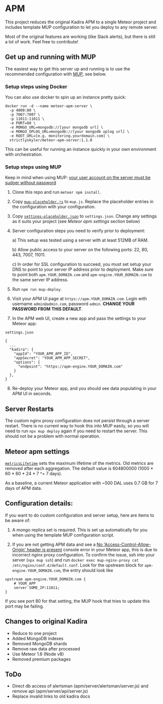 # APM

This project reduces the original Kadira APM to a single Meteor project and includes template MUP configuration to let you deploy to any remote server.

Most of the original features are working (like Slack alerts), but there is still a lot of work. Feel free to contribute!

## Get up and running with MUP

The easiest way to get this server up and running is to use the recommended configuration with [MUP](https://github.com/zodern/meteor-up), see below.

### Setup steps using Docker
You can also use docker to spin up an instance pretty quick:

```
docker run -d --name meteor-apm-server \
  -p 4000:80 \
  -p 7007:7007 \
  -p 11011:11011 \
  -e PORT=80 \
  -e MONGO_URL=mongodb://[your mongodb url] \
  -e MONGO_OPLOG_URL=mongodb://[your mongodb oplog url] \
  -e ROOT_URL=[e.g. monitoring.yourdomain.com] \
  strictlyskyler/meteor-apm-server:1.1.0
```

This can be useful for running an instance quickly in your own environment with orchestration.

### Setup steps using MUP

Keep in mind when using MUP: [your user account on the server must be sudoer without password](http://meteor-up.com/docs.html#ssh-based-authentication-with-sudo)

1) Clone this repo and run `meteor npm install`.

2) Copy [`mup-placeholder.js`](mup-placeholder.js) to `mup.js`. Replace the placeholder entries in the configuration with your configuration.

3) Copy [`settings-placeholder.json`](settings-placeholder.json) to `settings.json`. Change any settings as it suits your project (see *Meteor apm settings* section below)

4) Server configuration steps you need to verify prior to deployment:

   a) This setup was tested using a server with at least 512MB of RAM.

   b) Allow public access to your server on the following ports: 22, 80, 443, 7007, 11011.

   c) In order for SSL configuration to succeed, you must set setup your DNS to point to your server IP address prior to deployment. Make sure to point both `apm.YOUR_DOMAIN.com` and `apm-engine.YOUR_DOMAIN.com` to the same server IP address.

5) Run `npm run mup-deploy`.

6) Visit your APM UI page at `https://apm.YOUR_DOMAIN.com`. Login with username `admin@admin.com`, password `admin`. **CHANGE YOUR PASSWORD FROM THIS DEFAULT**.

7) In the APM web UI, create a new app and pass the settings to your Meteor app:

`settings.json`
```
{
  ...
  "kadira": {
    "appId": "YOUR_APM_APP_ID",
    "appSecret": "YOUR_APM_APP_SECRET",
    "options": {
      "endpoint": "https://apm-engine.YOUR_DOMAIN.com"
    }
  },
}
```

8) Re-deploy your Meteor app, and you should see data populating in your APM UI in seconds.

## Server Restarts

The custom nginx proxy configuration does not persist through a server restart. There is no current way to hook this into MUP easily, so you will need to run `npx mup deploy` again if you need to restart the server. This should not be a problem with normal operation.

## Meteor apm settings
[`metricsLifetime`](settings.json) sets the maximum lifetime of the metrics. Old metrics are removed after each aggregation. The default value is 604800000 (1000 * 60 * 60 * 24 * 7 ^= 7 days).

As a baseline, a current Meteor application with ~500 DAL uses 0.7 GB for 7 days of APM data.

## Configuration details:

If you want to do custom configuration and server setup, here are items to be aware of:

1) A mongo replica set is required. This is set up automatically for you when using the template MUP configuration script.

2) If you are not getting APM data and see a [No 'Access-Control-Allow-Origin' header is present](https://github.com/lmachens/meteor-apm-server/issues/14) console error in your Meteor app, this is due to incorrect nginx proxy configuration. To confirm the issue, ssh into your server (`npx mup ssh`) and run `docker exec mup-nginx-proxy cat /etc/nginx/conf.d/default.conf`. Look for the upstream block for `apm-engine.YOUR_DOMAIN.com`, the entry should look like 
```
upstream apm-engine.YOUR_DOMAIN.com {
    # YOUR_APP
    server SOME_IP:11011;
}
```

   If you see port 80 for that setting, the MUP hook that tries to update this port may be failing.

## Changes to original Kadira

* Reduce to one project
* Added MongoDB indexes
* Removed MongoDB shards
* Remove raw data after processed
* Use Meteor 1.6 (Node v8)
* Removed premium packages

## ToDo

* Direct db access of alertsman (apm/server/alertsman/server.js) and remove api (apm/server/api/server.js)
* Replace invalid links to old kadira docs
